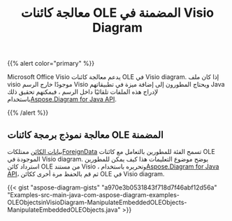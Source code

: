 ﻿---
title: معالجة كائنات OLE المضمنة في Visio Diagram
type: docs
weight: 10
url: /ar/java/manipulate-the-embedded-ole-objects-in-visio-diagram/
description: توضح هذه الصفحة كيفية التعامل مع كائن Oole باستخدام مكتبة Aspose.Diagram.
---
{{% alert color="primary" %}}

Microsoft Office Visio يدعم معالجة كائنات OLE في Visio diagram. إذا كان ملف visio موجودًا خارج الرسم Visio ويحتاج المطورون إلى إضافة ميزة في تطبيقاتهم Java لإدراج هذه الملفات تلقائيًا داخل الرسم ، فيمكنهم تحقيق ذلك باستخدام[Aspose.Diagram for Java API](https://products.aspose.com/diagram/java/).

{{% /alert %}}
## **معالجة نموذج برمجة كائنات OLE المضمنة**
[بيانات الكائن](https://reference.aspose.com/diagram/java/com.aspose.diagram/foreigndata#ObjectData) ممتلكات[ForeignData](https://reference.aspose.com/diagram/java/com.aspose.diagram/foreigndata) تسمح الفئة للمطورين بالتعامل مع كائنات OLE الموجودة في Visio diagram. يوضح موضوع التعليمات هذا كيف يمكن للمطورين استرداد كائن OLE من مستند Visio ، وتحريره باستخدام[Aspose.Diagram for Java API](https://products.aspose.com/diagram/java)، ثم قم بالحفظ مرة أخرى ككائن OLE في Visio diagram.

{{< gist "aspose-diagram-gists" "a970e3b0531843f718d7f46abf12d56a" "Examples-src-main-java-com-aspose-diagram-examples-OLEObjectsinVisioDiagram-ManipulateEmbeddedOLEObjects-ManipulateEmbeddedOLEObjects.java" >}}
